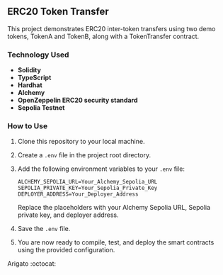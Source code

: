 ## ERC20 Token Transfer

This project demonstrates ERC20 inter-token transfers using two demo tokens, TokenA and TokenB, along with a TokenTransfer contract.

### Technology Used

- **Solidity**
- **TypeScript**
- **Hardhat**
- **Alchemy**
- **OpenZeppelin ERC20 security standard**
- **Sepolia Testnet**

### How to Use

1. Clone this repository to your local machine.

2. Create a `.env` file in the project root directory.

3. Add the following environment variables to your `.env` file:

   ```
   ALCHEMY_SEPOLIA_URL=Your_Alchemy_Sepolia_URL
   SEPOLIA_PRIVATE_KEY=Your_Sepolia_Private_Key
   DEPLOYER_ADDRESS=Your_Deployer_Address
   ```

   Replace the placeholders with your Alchemy Sepolia URL, Sepolia private key, and deployer address.

4. Save the `.env` file.

5. You are now ready to compile, test, and deploy the smart contracts using the provided configuration.

Arigato :octocat:
